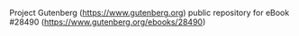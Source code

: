 Project Gutenberg (https://www.gutenberg.org) public repository for eBook #28490 (https://www.gutenberg.org/ebooks/28490)
